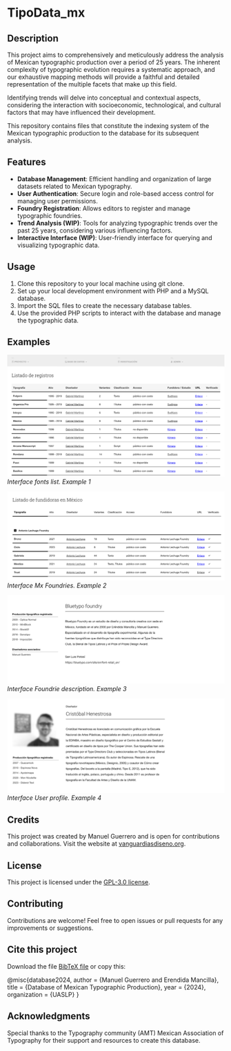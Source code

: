 # TipoData_mx

## Description

This project aims to comprehensively and meticulously address the analysis of Mexican typographic production over a period of 25 years. The inherent complexity of typographic evolution requires a systematic approach, and our exhaustive mapping methods will provide a faithful and detailed representation of the multiple facets that make up this field.

Identifying trends will delve into conceptual and contextual aspects, considering the interaction with socioeconomic, technological, and cultural factors that may have influenced their development.

This repository contains files that constitute the indexing system of the Mexican typographic production to the database for its subsequent analysis.


## Features

- **Database Management**: Efficient handling and organization of large datasets related to Mexican typography.
- **User Authentication**: Secure login and role-based access control for managing user permissions.
- **Foundry Registration**: Allows editors to register and manage typographic foundries.
- **Trend Analysis (WIP)**: Tools for analyzing typographic trends over the past 25 years, considering various influencing factors.
- **Interactive Interface (WIP)**: User-friendly interface for querying and visualizing typographic data.

## Usage

1. Clone this repository to your local machine using git clone.
2. Set up your local development environment with PHP and a MySQL database.
3. Import the SQL files to create the necessary database tables.
4. Use the provided PHP scripts to interact with the database and manage the typographic data.


## Examples

![Example 1](./resources/example1.png)
*Interface fonts list. Example 1*

![Example 2](./resources/example2.png)
*Interface Mx Foundries. Example 2*

![Example 3](./resources/example3.png)
*Interface Foundrie description. Example 3*

![Example 4](./resources/example4.png)
*Interface User profile. Example 4*



## Credits

This project was created by Manuel Guerrero and is open for contributions and collaborations. Visit the website at [vanguardiasdiseno.org](https://vanguardiasdiseno.org/site/archivos/326).


## License

This project is licensed under the [GPL-3.0 license](LICENSE).

## Contributing

Contributions are welcome! Feel free to open issues or pull requests for any improvements or suggestions.

## Cite this project
Download the file [BibTeX file](ref_DBTipoMx.bib) or copy this:

@misc{database2024,
  author       = {Manuel Guerrero and Erendida Mancilla},
  title        = {Database of Mexican Typographic Production},
  year         = {2024},
  organization = {UASLP}
}


## Acknowledgments

Special thanks to the Typography community (AMT) Mexican Association of Typography for their support and resources to create this database.
